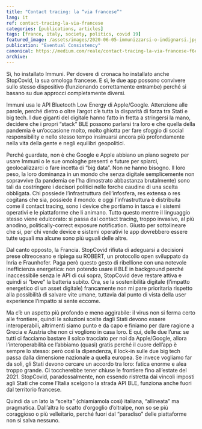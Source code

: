 ```yaml
---
title: "Contact tracing: la “via francese”"
lang: it
ref: contact-tracing-la-via-francese
categories: [publications, articles]
tags: [france, italy, society, politics, covid 19]
featured_image: /assets/images/2020-06-05-immunizzarsi-o-indignarsi.jpg
publication: "Eventual Consistency"
canonical: https://medium.com/reale/contact-tracing-la-via-francese-f6e947c2413b
archive:
---
```


Sì, ho installato Immuni. Per dovere di cronaca ho installato anche StopCovid, la sua omologa francese. E sì, le due app possono convivere sullo stesso dispositivo (funzionando correttamente entrambe) perché si basano su due approcci completamente diversi.

Immuni usa le API Bluetooth Low Energy di Apple/Google. Attenzione alle parole, perché dietro o oltre l’argot c’è tutta la disparità di forza tra Stati e big tech. I due giganti del digitale hanno fatto in fretta a stringersi la mano, decidere che i propri “stack” BLE possono parlarsi tra loro e che quella della pandemia è un’occasione molto, molto ghiotta per fare sfoggio di social responsibility e nello stesso tempo insinuarsi ancora più profondamente nella vita della gente e negli equilibri geopolitici.

Perché guardate, non è che Google e Apple abbiano un piano segreto per usare Immuni o le sue omologhe presenti e future per spiarci, geolocalizzarci o fare incetta di “big data”. Non ne hanno bisogno. Il loro peso, la loro dominanza in un mondo che senza digitale semplicemente non sopravvive (la pandemia ce l’ha dimostrato abbastanza brutalmente) sono tali da costringere i decisori politici nelle forche caudine di una scelta obbligata. Chi possiede l’infrastruttura dell’infosfera, res extensa o res cogitans che sia, possiede il mondo: e oggi l’infrastruttura è distribuita come il contact tracing, sono i device che portiamo in tasca e i sistemi operativi e le piattaforme che li animano. Tutto questo mentre il linguaggio stesso viene edulcorato: si passa dal contact tracing, troppo invasivo, al più anodino, politically-correct exposure notification. Giusto per sottolineare che sì, per chi vende device e sistemi operativi le app dovrebbero essere tutte uguali ma alcune sono più uguali delle altre.

Dal canto opposto, la Francia. StopCovid rifiuta di adeguarsi a decisioni prese oltreoceano e ripiega su ROBERT, un protocollo open sviluppato da Inria e Fraunhofer. Paga però questo gesto di ribellione con una notevole inefficienza energetica: non potendo usare il BLE in background perché inaccessibile senza le API di cui sopra, StopCovid deve restare attiva e quindi si “beve” la batteria subito. Ora, se la sostenibilità digitale (l’impatto energetico di un asset digitale) francamente non mi pare prioritaria rispetto alla possibilità di salvare vite umane, tuttavia dal punto di vista della user experience l’impatto si sente eccome.

Ma c’è un aspetto più profondo e meno aggirabile: il virus non si ferma certo alle frontiere, quindi le soluzioni scelte dagli Stati devono essere interoperabili, altrimenti siamo punto e da capo e finiamo per dare ragione a Grecia e Austria che non ci vogliono in casa loro. E qui, delle due l’una: se tutti ci facciamo bastare il solco tracciato per noi da Apple/Google, allora l’interoperabilità ce l’abbiamo (quasi) gratis perché il cuore dell’app è sempre lo stesso: però così la dipendenza, il lock-in sulle due big tech passa dalla dimensione nazionale a quella europea. Se invece vogliamo far da soli, gli Stati devono cercare un accordo tra loro: fatica enorme e alea troppo grande. Ci toccherebbe tener chiuse le frontiere fino all’estate del 2021. StopCovid, paradossalmente, non essendo ristretta dai vincoli imposti agli Stati che come l’Italia scelgono la strada API BLE, funziona anche fuori dal territorio francese.

Quindi da un lato la “scelta” (chiamiamola così) italiana, “allineata” ma pragmatica. Dall’altra lo scatto d’orgoglio d’oltralpe, non so se più coraggioso o più velleitario, perché fuori dal “paradiso” delle piattaforme non si salva nessuno.
